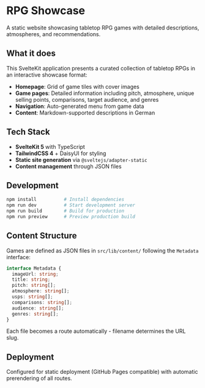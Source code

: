 # RPG Showcase

A static website showcasing tabletop RPG games with detailed descriptions, atmospheres, and recommendations.

## What it does

This SvelteKit application presents a curated collection of tabletop RPGs in an interactive showcase format:

- **Homepage**: Grid of game tiles with cover images
- **Game pages**: Detailed information including pitch, atmosphere, unique selling points, comparisons, target audience, and genres
- **Navigation**: Auto-generated menu from game data
- **Content**: Markdown-supported descriptions in German

## Tech Stack

- **SvelteKit 5** with TypeScript
- **TailwindCSS 4** + DaisyUI for styling
- **Static site generation** via `@sveltejs/adapter-static`
- **Content management** through JSON files

## Development

```bash
npm install          # Install dependencies
npm run dev          # Start development server
npm run build        # Build for production
npm run preview      # Preview production build
```

## Content Structure

Games are defined as JSON files in `src/lib/content/` following the `Metadata` interface:

```typescript
interface Metadata {
  imageUrl: string;
  title: string;
  pitch: string[];
  atmosphere: string[];
  usps: string[];
  comparisons: string[];
  audience: string[];
  genres: string[];
}
```

Each file becomes a route automatically - filename determines the URL slug.

## Deployment

Configured for static deployment (GitHub Pages compatible) with automatic prerendering of all routes.
